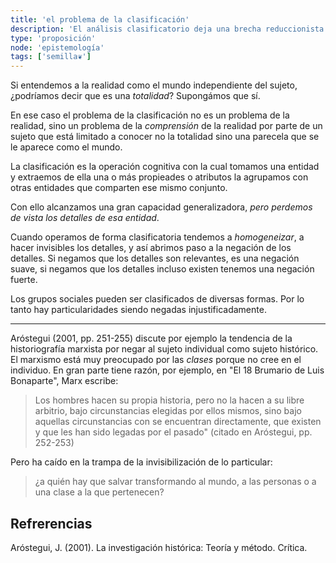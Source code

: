 ```yaml
---
title: 'el problema de la clasificación'
description: 'El análisis clasificatorio deja una brecha reduccionista en los objetos que estudia'
type: 'proposición'
node: 'epistemología'
tags: ['semilla❦']
---
```


Si entendemos a la realidad como el mundo independiente del sujeto, ¿podríamos decir que es una *totalidad*? Supongámos que sí.

En ese caso el problema de la clasificación no es un problema de la realidad, sino un problema de la *comprensión* de la realidad por parte de un sujeto que está limitado a conocer no la totalidad sino una parecela que se le aparece como el mundo.

La clasificación es la operación cognitiva con la cual tomamos una entidad y extraemos de ella una o más propieades o atributos la agrupamos con otras entidades que comparten ese mismo conjunto.

Con ello alcanzamos una gran capacidad generalizadora, *pero perdemos de vista los detalles de esa entidad*. 

Cuando operamos de forma clasificatoria tendemos a *homogeneizar*, a hacer invisibles los detalles, y así abrimos paso a la negación de los detalles. Si negamos que los detalles son relevantes, es una negación suave, si negamos que los detalles incluso existen tenemos una negación fuerte.

Los grupos sociales pueden ser clasificados de diversas formas. Por lo tanto hay particularidades siendo negadas injustificadamente.

---
Aróstegui (2001, pp. 251-255) discute por ejemplo la tendencia de la historiografía marxista por negar al sujeto individual como sujeto histórico. El marxismo está muy preocupado por las *clases* porque no cree en el individuo. En gran parte tiene razón, por ejemplo, en "El 18 Brumario de Luis Bonaparte", Marx escribe:

>Los hombres hacen su propia historia, pero no la hacen a su libre arbitrio, bajo circunstancias elegidas por ellos mismos, sino bajo aquellas circunstancias con se encuentran directamente, que existen y que les han sido legadas por el pasado" (citado en Aróstegui, pp. 252-253)

Pero ha caído en la trampa de la invisibilización de lo particular: 

>¿a quién hay que salvar transformando al mundo, a las personas o a una clase a la que pertenecen?

## Refrerencias

Aróstegui, J. (2001). La investigación histórica: Teoría y método. Crítica.
